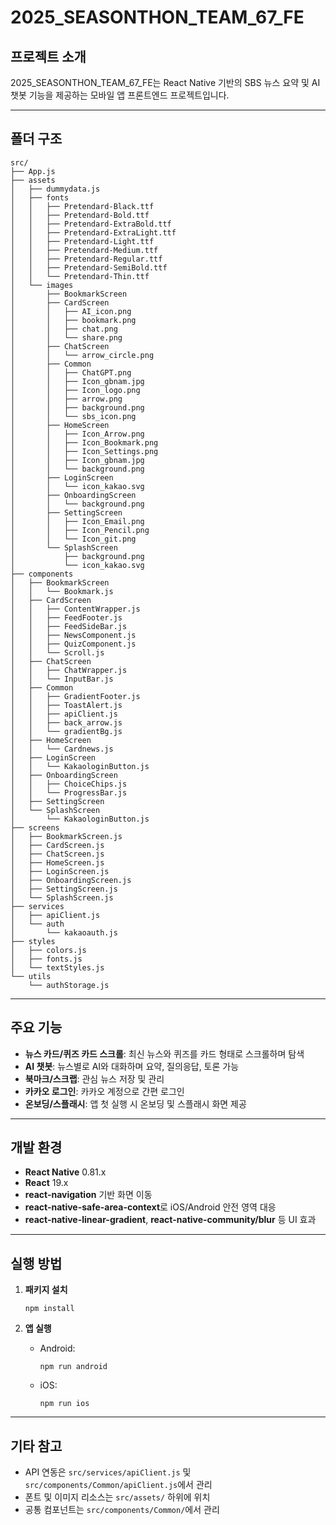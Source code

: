 # 2025_SEASONTHON_TEAM_67_FE

## 프로젝트 소개
2025_SEASONTHON_TEAM_67_FE는 React Native 기반의 SBS 뉴스 요약 및 AI 챗봇 기능을 제공하는 모바일 앱 프론트엔드 프로젝트입니다.

---

## 폴더 구조

```
src/
├── App.js
├── assets
│   ├── dummydata.js
│   ├── fonts
│   │   ├── Pretendard-Black.ttf
│   │   ├── Pretendard-Bold.ttf
│   │   ├── Pretendard-ExtraBold.ttf
│   │   ├── Pretendard-ExtraLight.ttf
│   │   ├── Pretendard-Light.ttf
│   │   ├── Pretendard-Medium.ttf
│   │   ├── Pretendard-Regular.ttf
│   │   ├── Pretendard-SemiBold.ttf
│   │   └── Pretendard-Thin.ttf
│   └── images
│       ├── BookmarkScreen
│       ├── CardScreen
│       │   ├── AI_icon.png
│       │   ├── bookmark.png
│       │   ├── chat.png
│       │   └── share.png
│       ├── ChatScreen
│       │   └── arrow_circle.png
│       ├── Common
│       │   ├── ChatGPT.png
│       │   ├── Icon_gbnam.jpg
│       │   ├── Icon_logo.png
│       │   ├── arrow.png
│       │   ├── background.png
│       │   └── sbs_icon.png
│       ├── HomeScreen
│       │   ├── Icon_Arrow.png
│       │   ├── Icon_Bookmark.png
│       │   ├── Icon_Settings.png
│       │   ├── Icon_gbnam.jpg
│       │   └── background.png
│       ├── LoginScreen
│       │   └── icon_kakao.svg
│       ├── OnboardingScreen
│       │   └── background.png
│       ├── SettingScreen
│       │   ├── Icon_Email.png
│       │   ├── Icon_Pencil.png
│       │   └── Icon_git.png
│       └── SplashScreen
│           ├── background.png
│           └── icon_kakao.svg
├── components
│   ├── BookmarkScreen
│   │   └── Bookmark.js
│   ├── CardScreen
│   │   ├── ContentWrapper.js
│   │   ├── FeedFooter.js
│   │   ├── FeedSideBar.js
│   │   ├── NewsComponent.js
│   │   ├── QuizComponent.js
│   │   └── Scroll.js
│   ├── ChatScreen
│   │   ├── ChatWrapper.js
│   │   └── InputBar.js
│   ├── Common
│   │   ├── GradientFooter.js
│   │   ├── ToastAlert.js
│   │   ├── apiClient.js
│   │   ├── back_arrow.js
│   │   └── gradientBg.js
│   ├── HomeScreen
│   │   └── Cardnews.js
│   ├── LoginScreen
│   │   └── KakaologinButton.js
│   ├── OnboardingScreen
│   │   ├── ChoiceChips.js
│   │   └── ProgressBar.js
│   ├── SettingScreen
│   └── SplashScreen
│       └── KakaologinButton.js
├── screens
│   ├── BookmarkScreen.js
│   ├── CardScreen.js
│   ├── ChatScreen.js
│   ├── HomeScreen.js
│   ├── LoginScreen.js
│   ├── OnboardingScreen.js
│   ├── SettingScreen.js
│   └── SplashScreen.js
├── services
│   ├── apiClient.js
│   └── auth
│       └── kakaoauth.js
├── styles
│   ├── colors.js
│   ├── fonts.js
│   └── textStyles.js
└── utils
    └── authStorage.js

```

---

## 주요 기능

- **뉴스 카드/퀴즈 카드 스크롤**: 최신 뉴스와 퀴즈를 카드 형태로 스크롤하며 탐색
- **AI 챗봇**: 뉴스별로 AI와 대화하며 요약, 질의응답, 토론 가능
- **북마크/스크랩**: 관심 뉴스 저장 및 관리
- **카카오 로그인**: 카카오 계정으로 간편 로그인
- **온보딩/스플래시**: 앱 첫 실행 시 온보딩 및 스플래시 화면 제공

---

## 개발 환경

- **React Native** 0.81.x
- **React** 19.x
- **react-navigation** 기반 화면 이동
- **react-native-safe-area-context**로 iOS/Android 안전 영역 대응
- **react-native-linear-gradient**, **react-native-community/blur** 등 UI 효과

---

## 실행 방법

1. **패키지 설치**
   ```
   npm install
   ```

2. **앱 실행**
   - Android:  
     ```
     npm run android
     ```
   - iOS:  
     ```
     npm run ios
     ```

---

## 기타 참고

- API 연동은 `src/services/apiClient.js` 및 `src/components/Common/apiClient.js`에서 관리
- 폰트 및 이미지 리소스는 `src/assets/` 하위에 위치
- 공통 컴포넌트는 `src/components/Common/`에서 관리
